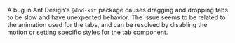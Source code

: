 A bug in Ant Design's `@dnd-kit` package causes dragging and dropping tabs to be slow and have unexpected behavior. The issue seems to be related to the animation used for the tabs, and can be resolved by disabling the motion or setting specific styles for the tab component.
